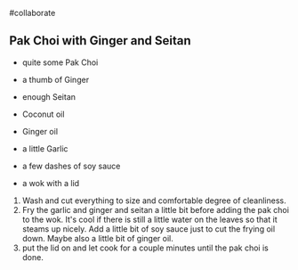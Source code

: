#collaborate




























## Pak Choi with Ginger and Seitan

-  quite some Pak Choi
-  a thumb of Ginger
-  enough Seitan
-  Coconut oil
-  Ginger oil
-  a little Garlic
-  a few dashes of soy sauce

-  a wok with a lid


1.  Wash and cut everything to size and comfortable degree of cleanliness.
2.  Fry the garlic and ginger and seitan a little bit before adding the pak choi to the wok. It's cool if there is still a little water on the leaves so that it steams up nicely. Add a little bit of soy sauce just to cut the frying oil down. Maybe also a little bit of ginger oil. 
3. put the lid on and let cook for a couple minutes until the pak choi is done.




